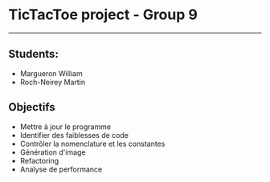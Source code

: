 # TicTacToe project - Group 9
---
## Students:
- Margueron William
- Roch-Neirey Martin

## Objectifs
- Mettre à jour le programme
- Identifier des faiblesses de code
- Contrôler la nomenclature et les constantes
- Génération d'image
- Refactoring
- Analyse de performance